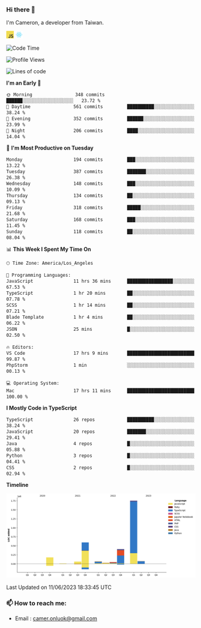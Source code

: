 ### Hi there 👋

I'm Cameron, a developer from Taiwan.


<code><img height="20" src="https://raw.githubusercontent.com/github/explore/80688e429a7d4ef2fca1e82350fe8e3517d3494d/topics/javascript/javascript.png"></code>
<code><img height="20" src="https://raw.githubusercontent.com/github/explore/80688e429a7d4ef2fca1e82350fe8e3517d3494d/topics/react/react.png"></code>



<!--START_SECTION:waka-->
![Code Time](http://img.shields.io/badge/Code%20Time-865%20hrs%209%20mins-blue)

![Profile Views](http://img.shields.io/badge/Profile%20Views-0-blue)

![Lines of code](https://img.shields.io/badge/From%20Hello%20World%20I%27ve%20Written-3.2%20million%20lines%20of%20code-blue)

**I'm an Early 🐤** 

```text
🌞 Morning                348 commits         ██████░░░░░░░░░░░░░░░░░░░   23.72 % 
🌆 Daytime                561 commits         ██████████░░░░░░░░░░░░░░░   38.24 % 
🌃 Evening                352 commits         ██████░░░░░░░░░░░░░░░░░░░   23.99 % 
🌙 Night                  206 commits         ████░░░░░░░░░░░░░░░░░░░░░   14.04 % 
```
📅 **I'm Most Productive on Tuesday** 

```text
Monday                   194 commits         ███░░░░░░░░░░░░░░░░░░░░░░   13.22 % 
Tuesday                  387 commits         ███████░░░░░░░░░░░░░░░░░░   26.38 % 
Wednesday                148 commits         ███░░░░░░░░░░░░░░░░░░░░░░   10.09 % 
Thursday                 134 commits         ██░░░░░░░░░░░░░░░░░░░░░░░   09.13 % 
Friday                   318 commits         █████░░░░░░░░░░░░░░░░░░░░   21.68 % 
Saturday                 168 commits         ███░░░░░░░░░░░░░░░░░░░░░░   11.45 % 
Sunday                   118 commits         ██░░░░░░░░░░░░░░░░░░░░░░░   08.04 % 
```


📊 **This Week I Spent My Time On** 

```text
🕑︎ Time Zone: America/Los_Angeles

💬 Programming Languages: 
JavaScript               11 hrs 36 mins      █████████████████░░░░░░░░   67.53 % 
TypeScript               1 hr 20 mins        ██░░░░░░░░░░░░░░░░░░░░░░░   07.78 % 
SCSS                     1 hr 14 mins        ██░░░░░░░░░░░░░░░░░░░░░░░   07.21 % 
Blade Template           1 hr 4 mins         ██░░░░░░░░░░░░░░░░░░░░░░░   06.22 % 
JSON                     25 mins             █░░░░░░░░░░░░░░░░░░░░░░░░   02.50 % 

🔥 Editors: 
VS Code                  17 hrs 9 mins       █████████████████████████   99.87 % 
PhpStorm                 1 min               ░░░░░░░░░░░░░░░░░░░░░░░░░   00.13 % 

💻 Operating System: 
Mac                      17 hrs 11 mins      █████████████████████████   100.00 % 
```

**I Mostly Code in TypeScript** 

```text
TypeScript               26 repos            ██████████░░░░░░░░░░░░░░░   38.24 % 
JavaScript               20 repos            ███████░░░░░░░░░░░░░░░░░░   29.41 % 
Java                     4 repos             █░░░░░░░░░░░░░░░░░░░░░░░░   05.88 % 
Python                   3 repos             █░░░░░░░░░░░░░░░░░░░░░░░░   04.41 % 
CSS                      2 repos             █░░░░░░░░░░░░░░░░░░░░░░░░   02.94 % 
```



**Timeline**

![Lines of Code chart](https://raw.githubusercontent.com/camer0nluo/camer0nluo/main/assets/bar_graph.png)


 Last Updated on 11/06/2023 18:33:45 UTC
<!--END_SECTION:waka-->

### 📫 How to reach me:
- Email : camer.onluok@gmail.com
